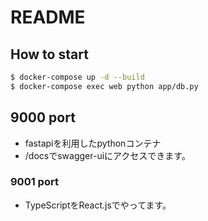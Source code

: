 # README

## How to start
```sh
$ docker-compose up -d --build
$ docker-compose exec web python app/db.py
```

## 9000 port
- fastapiを利用したpythonコンテナ
- /docsでswagger-uiにアクセスできます。

### 9001 port
- TypeScriptをReact.jsでやってます。
